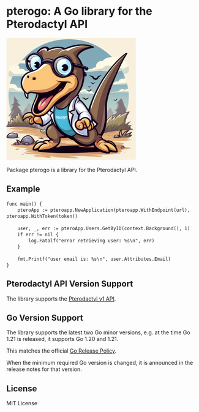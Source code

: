 # pterogo: A Go library for the Pterodactyl API
![pterogo-maskot](media/pterogo_maskot.png)

Package pterogo is a library for the Pterodactyl API.

## Example
```golang
func main() {
	pteroApp := pteroapp.NewApplication(pteroapp.WithEndpoint(url), pteroapp.WithToken(token))

	user, _, err := pteroApp.Users.GetByID(context.Background(), 1)
	if err != nil {
		log.Fatalf("error retrieving user: %s\n", err)
	}

	fmt.Printf("user email is: %s\n", user.Attributes.Email)
}
```

## Pterodactyl API Version Support
The library supports the [Pterodactyl v1 API](https://dashflo.net/docs/api/pterodactyl/v1/).

## Go Version Support
The library supports the latest two Go minor versions, e.g. at the time Go 1.21 is released, it supports Go 1.20 and 1.21.

This matches the official [Go Release Policy](https://go.dev/doc/devel/release#policy).

When the minimum required Go version is changed, it is announced in the release notes for that version.


## License
MIT License